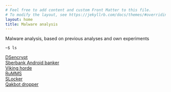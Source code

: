 ```yaml
---
# Feel free to add content and custom Front Matter to this file.
# To modify the layout, see https://jekyllrb.com/docs/themes/#overriding-theme-defaults
layout: home
title: Malware analysis
---
```


Malware analysis, based on previous analyses and own experiments

`~$ ls`

[DSencrypt](/malware/2020/05/05/dsencrypt.html)  
[Sberbank Android banker](/malware/2020/05/05/sberbank.html)  
[Viking horde](/malware/2020/05/05/viking-horde.html)  
[RuMMS](/malware/2020/05/05/rumms.html)  
[SLocker](/malware/2020/05/05/slocker.html)  
[Qakbot dropper](/malware/2023/07/09/qakbot-dropper.html)